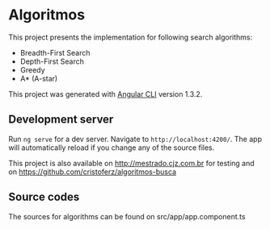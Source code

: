 # Algoritmos

This project presents the implementation for following search algorithms:
* Breadth-First Search
* Depth-First Search
* Greedy
* A* (A-star)

This project was generated with [Angular CLI](https://github.com/angular/angular-cli) version 1.3.2.

## Development server

Run `ng serve` for a dev server. Navigate to `http://localhost:4200/`. The app will automatically reload if you change any of the source files.

This project is also available on http://mestrado.cjz.com.br for testing and on https://github.com/cristoferz/algoritmos-busca

## Source codes
The sources for algorithms can be found on src/app/app.component.ts
